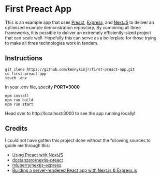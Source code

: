 # First Preact App
This is an example app that uses [Preact](https://github.com/developit/preact), [Express](https://github.com/expressjs/express), and [NextJS](https://github.com/zeit/next.js/) to deliver an optimized example demonstration repository. By combining all three frameworks, it is possible to deliver an extremely efficiently-sized project that can scale well. Hopefully this can serve as a boilerplate for those trying to make all three technologies work in tandem.

## Instructions
    git clone https://github.com/kennykimjr/first-preact-app.git
    cd first-preact-app
    touch .env
   
In your .env file, specify **PORT=3000**

    npm install
    npm run build
    npm run start

Head over to http://localhost:3000 to see the app running locally!

## Credits 
I could not have gotten this project done without the following sources to guide me through this:
* [Using Preact with NextJS](https://github.com/zeit/next.js/tree/canary/examples/using-preact)
* [dcatanzaro/nextjs-preact](https://github.com/dcatanzaro/nextjs-preact)
* [mluberry/nextjs-express](https://github.com/mluberry/nextjs-express/blob/master/server.js)
* [Building a server-rendered React app with Next.js & Express.js](https://blog.logrocket.com/how-to-build-a-server-rendered-react-app-with-next-express-d5a389e7ab2f)
